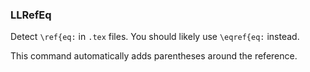 <!-- markdownlint-disable MD041 -->
<!-- detect `\ref{eq:` -->

### LLRefEq

Detect `\ref{eq:` in `.tex` files.
You should likely use `\eqref{eq:` instead.

This command automatically adds parentheses around the reference.
